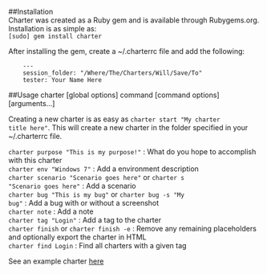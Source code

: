 ##Installation  
 Charter was created as a Ruby gem and is available through Rubygems.org. Installation is as simple as:  
  <code>[sudo] gem install charter</code>
 	
After installing the gem, create a ~/.charterrc file and add the following:
```
    ---
    session_folder: "/Where/The/Charters/Will/Save/To"
    tester: Your Name Here
```
##Usage
	charter [global options] command [command options] [arguments...]

Creating a new charter is as easy as <code>charter start "My charter title here"</code>. This will create a new charter in the folder specified in your ~/.charterrc file.

<code>charter purpose "This is my purpose!"</code> : What do you hope to accomplish with this charter  
<code>charter env "Windows 7"</code> : Add a environment description  
<code>charter scenario "Scenario goes here"</code> or <code>charter s "Scenario goes here"</code> : Add a scenario  
<code>charter bug "This is my bug"</code> or <code>charter bug -s "My bug"</code> : Add a bug with or without a screenshot  
<code>charter note</code> : Add a note  
<code>charter tag "Login"</code> : Add a tag to the charter  
<code>charter finish</code> or <code>charter finish -e</code> : Remove any remaining placeholders and optionally export the charter in HTML  
<code>charter find Login</code> : Find all charters with a given tag

See an example charter [here](http://testwith.me/charter-example/)
